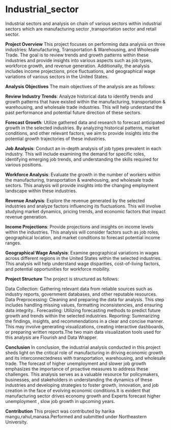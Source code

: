 # Industrial_sector
Industrial sectors and analysis on chain of various sectors within industrial sectors which are manufacturing sector ,transportation sector and retail sector.

**Project Overview**
This project focuses on performing data analysis on three industries: Manufacturing, Transportation & Warehousing, and Wholesale Trade. The goal is to review trends and growth patterns within these industries and provide insights into various aspects such as job types, workforce growth, and revenue generation. Additionally, the analysis includes income projections, price fluctuations, and geographical wage variations of various sectors in the United States.

**Analysis Objectives**
The main objectives of the analysis are as follows:

**Review Industry Trends**: Analyze historical data to identify trends and growth patterns that have existed within the manufacturing, transportation & warehousing, and wholesale trade industries. This will help understand the past performance and potential future direction of these sectors.

**Forecast Growth**: Utilize gathered data and research to forecast anticipated growth in the selected industries. By analyzing historical patterns, market conditions, and other relevant factors, we aim to provide insights into the potential growth trajectories of these industries.

**Job Analysis**: Conduct an in-depth analysis of job types prevalent in each industry. This will include examining the demand for specific roles, identifying emerging job trends, and understanding the skills required for various positions.

**Workforce Analysis**: Evaluate the growth in the number of workers within the manufacturing, transportation & warehousing, and wholesale trade sectors. This analysis will provide insights into the changing employment landscape within these industries.

**Revenue Analysis**: Explore the revenue generated by the selected industries and analyze factors influencing its fluctuations. This will involve studying market dynamics, pricing trends, and economic factors that impact revenue generation.

**Income Projections**: Provide projections and insights on income levels within the industries. This analysis will consider factors such as job roles, geographical location, and market conditions to forecast potential income ranges.

**Geographical Wage Analysis**: Examine geographical variations in wages across different regions in the United States within the selected industries. This analysis will help understand wage disparities, cost-of-living factors, and potential opportunities for workforce mobility.

**Project Structure**
The project is structured as follows:

Data Collection: Gathering relevant data from reliable sources such as industry reports, government databases, and other reputable resources.
Data Preprocessing: Cleaning and preparing the data for analysis. This step includes handling missing values, formatting inconsistencies, and ensuring data integrity..
Forecasting: Utilizing forecasting methods to predict future growth and trends within the selected industries.
Reporting: Summarizing the findings, insights, and recommendations in a clear and concise manner. This may involve generating visualizations, creating interactive dashboards, or preparing written reports.The two main data visualization tools used for this analysis are Flourish and Data Wrapper.

**Conclusion**
In conclusion, the industrial analysis conducted in this project sheds light on the critical role of manufacturing in driving economic growth and its interconnectedness with transportation, warehousing, and wholesale trade. The forecast of higher unemployment and slower job growth emphasizes the importance of proactive measures to address these challenges. This analysis serves as a valuable resource for policymakers, businesses, and stakeholders in understanding the dynamics of these industries and developing strategies to foster growth, innovation, and job creation in the face of evolving economic conditions.It is evident  that manufacturing sector drives economy growth and Experts forecast higher unemployment , slow job growth in upcoming years.

**Contribution**
This project was contributed by harika mangu,rahul,manasa.Performed and submitted under Northeastern University.





